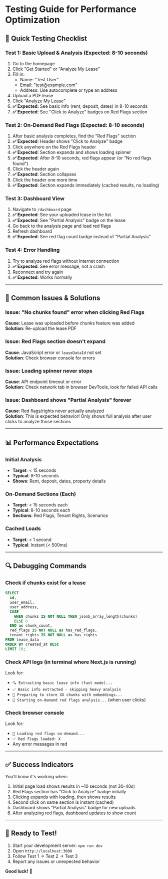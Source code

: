 # Testing Guide for Performance Optimization

## 🧪 Quick Testing Checklist

### Test 1: Basic Upload & Analysis (Expected: 8-10 seconds)
1. Go to the homepage
2. Click "Get Started" or "Analyze My Lease"
3. Fill in:
   - Name: "Test User"
   - Email: "test@example.com"
   - Address: Use autocomplete or type an address
4. Upload a PDF lease
5. Click "Analyze My Lease"
6. **✅ Expected**: See basic info (rent, deposit, dates) in 8-10 seconds
7. **✅ Expected**: See "Click to Analyze" badges on Red Flags section

### Test 2: On-Demand Red Flags (Expected: 8-10 seconds)
1. After basic analysis completes, find the "Red Flags" section
2. **✅ Expected**: Header shows "Click to Analyze" badge
3. Click anywhere on the Red Flags header
4. **✅ Expected**: Section expands and shows loading spinner
5. **✅ Expected**: After 8-10 seconds, red flags appear (or "No red flags found")
6. Click the header again
7. **✅ Expected**: Section collapses
8. Click the header one more time
9. **✅ Expected**: Section expands immediately (cached results, no loading)

### Test 3: Dashboard View
1. Navigate to `/dashboard` page
2. **✅ Expected**: See your uploaded lease in the list
3. **✅ Expected**: See "Partial Analysis" badge on the lease
4. Go back to the analysis page and load red flags
5. Refresh dashboard
6. **✅ Expected**: See red flag count badge instead of "Partial Analysis"

### Test 4: Error Handling
1. Try to analyze red flags without internet connection
2. **✅ Expected**: See error message, not a crash
3. Reconnect and try again
4. **✅ Expected**: Works normally

---

## 🐛 Common Issues & Solutions

### Issue: "No chunks found" error when clicking Red Flags
**Cause**: Lease was uploaded before chunks feature was added  
**Solution**: Re-upload the lease PDF

### Issue: Red Flags section doesn't expand
**Cause**: JavaScript error or `leaseDataId` not set  
**Solution**: Check browser console for errors

### Issue: Loading spinner never stops
**Cause**: API endpoint timeout or error  
**Solution**: Check network tab in browser DevTools, look for failed API calls

### Issue: Dashboard shows "Partial Analysis" forever
**Cause**: Red flags/rights never actually analyzed  
**Solution**: This is expected behavior! Only shows full analysis after user clicks to analyze those sections

---

## 📊 Performance Expectations

### Initial Analysis
- **Target**: < 15 seconds
- **Typical**: 8-10 seconds
- **Shows**: Rent, deposit, dates, property details

### On-Demand Sections (Each)
- **Target**: < 15 seconds each
- **Typical**: 8-10 seconds each
- **Sections**: Red Flags, Tenant Rights, Scenarios

### Cached Loads
- **Target**: < 1 second
- **Typical**: Instant (< 500ms)

---

## 🔍 Debugging Commands

### Check if chunks exist for a lease
```sql
SELECT 
  id, 
  user_email, 
  user_address,
  CASE 
    WHEN chunks IS NOT NULL THEN jsonb_array_length(chunks)
    ELSE 0 
  END as chunk_count,
  red_flags IS NOT NULL as has_red_flags,
  tenant_rights IS NOT NULL as has_rights
FROM lease_data 
ORDER BY created_at DESC 
LIMIT 10;
```

### Check API logs (in terminal where Next.js is running)
Look for:
- `🔍 Extracting basic lease info (fast mode)...`
- `✅ Basic info extracted - skipping heavy analysis`
- `💾 Preparing to store XX chunks with embeddings...`
- `🚩 Starting on-demand red flags analysis...` (when user clicks)

### Check browser console
Look for:
- `🚩 Loading red flags on-demand...`
- `✅ Red flags loaded: X`
- Any error messages in red

---

## ✅ Success Indicators

You'll know it's working when:
1. Initial page load shows results in ~10 seconds (not 30-40s)
2. Red Flags section has "Click to Analyze" badge initially
3. Clicking expands with loading, then shows results
4. Second click on same section is instant (cached)
5. Dashboard shows "Partial Analysis" badge for new uploads
6. After analyzing red flags, dashboard updates to show count

---

## 🚀 Ready to Test!

1. Start your development server: `npm run dev`
2. Open `http://localhost:3000`
3. Follow Test 1 → Test 2 → Test 3
4. Report any issues or unexpected behavior

**Good luck!** 🎉

